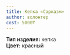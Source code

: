 ```yaml
---
title: Кепка «Сарказм»
author: волонтер
cost: 5000₸
---
```

**Тип изделия:** кепка  
**Цвет:** красный  